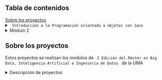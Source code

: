 <h2>Tabla de contenidos</h2>

   
<!-- Detalles del Módulo 1 -->
<div> 
    <a href="#sobre-los-proyectos">Sobre los proyectos</a>
</div>
<details>
  <summary><code> Introducción a la Programación orientada a objetos con Java </code></summary>
  <ul>
    <li><a href="#proyecto1punto">Proyecto 1 Punto </a> [class]</li>
    <li><a href="#proyectoestadistica">Proyecto Estadística </a> [lab]</li>
    <li><a href="#proyectojarras">Proyecto Jarras </a> [mandatory]</li>
    <li><a href="#proyectonpiv1">Proyecto NPI V1 </a> [lab]</li>
    <li><a href="#proyectonpiv2">Proyecto NPI V2 </a> [lab]</li>
    <li><a href="#proyectorectas">Proyecto Rectas </a> [advanced]</li>
    <li><a href="#proyectouniversov1">Proyecto Universo V1</a> [class]</li>
    <li><a href="#proyectourna">Proyecto Urna </a> [mandatory]</li>
    <li><a href="#proyectoLibreriaV0">Proyecto Librería V0 </a> [class]</li>
    <li><a href="#proyectoLibreriaV1">Proyecto Librería V1 </a> [class]</li>
    <li><a href="#proyectoLibreriaV2">Proyecto Librería V2 </a> [class]</li>
    <li><a href="#proyectoLibreriaV3">Proyecto Librería V3 </a> [class]</li>
    <li><a href="#proyectoCoche">Proyecto Coche </a> [mandatory]</li>
    <li><a href="#proyectoGenetico">Proyecto Genético </a> [advanced]</li>
    <li><a href="#interfaces-ejemplos">Interfaces Ejemplos Clase </a> [class]</li>
  </ul>
  <p><strong>Definiciones:</strong></p>
  <p><strong>[class]:</strong> Proyectos realizados en clase</p>
  <p><strong>[mandatory]:</strong> Proyectos obligatorios para aprobar la asignatura</p>
  <p><strong>[advanced]:</strong> Proyectos más avanzados o complicados</p>
  <p><strong>[lab]:</strong> Proyectos trabajados en laboratorio</p>
</details>

<!-- Detalles del Módulo 2 -->
<details>
  <summary>Módulo 2</summary>
  <ul>
  
</details>

<h2 id="sobre-los-proyectos">Sobre los proyectos</h2>
<p>Estos proyectos se realizan los modulos  de <code> I Edición del Máster en Big Data, Inteligencia Artificial e Ingeniería de Datos </code> de la UMA </p>
<!--[![Uma master][imagen_master]](https://www.bigdata.uma.es)-->

<details>
<summary>Descripción de proyectos</summary>

<h3 id="proyecto1punto">Proyecto1Punto</h3>
<p>Algunos ejemplos que hicimos en clase. Posee una clase Punto básica y su implementación</p>

<h3 id="proyectoestadistica">ProyectoEstadistica</h3>
<p>Ejercicio de labaratorio en el que se usa clase para ayudar a calcular varianza y media.</p>

<h3 id="proyectojarras">ProyectoJarras</h3>
<p>Clásico problema de programación orientada a objetos. En el que hay una jarra que tiene una cantidad y contenido y métodos como llenarse, vaciarse o llenar otra jarra </p>
<p>Ademas está la clase Mesa que en el que usando un Enum de posición para poseer varias jarras.</p>

<h3 id="proyectonpiv1">ProyectoNPIV1</h3>
<p>Consiste en una calculadora que permite sumar, restar, multiplicar y dividir utilizando la notación polaca inversa. </p>

<h3 id="proyectonpiv2">ProyectoNPIV2</h3>
<p>Se utilizan operadores y programación funcional para simplificar la clase, se añade la raiz como operación </p>

<h3 id="proyectorectas">ProyectoRectas</h3>
<p>En progreso...</p>

<h3 id="proyectouniversov1">ProyectoUniversoV1</h3>
<p>En progreso...</p>

<h3 id="proyectourna">ProyectoUrna</h3>
<p>Típico problema en el que se tiene una urna y se pueden añadir bolas y obtener de forma aleatoria una de las bolas</p>

<h3 id="proyectoLibreriaV0">ProtectoLibreriaV0</h3>
<p>Proyecto en el que existen dos clases, una librería que contiene libros. Cada libro posee autor, titulo y precio. La gestión de los libros en la librería se realiza con un <code>array</code></p>

<h3 id="proyectoLibreriaV1">ProyectoLibreriaV1</h3>
<p>Proyecto en el que existen dos clases, una librería que contiene libros. Cada libro posee autor, titulo y precio. La gestión de los libros en la librería se realiza con una <code>list</code></p>

<h3 id="proyectoLibreriaV2">ProyectoLibreriaV2</h3>
<p> El comportamiento se expande para que puedan existir libros en ofertas para que puedan tener descuentos. Se práctica la herencia. </p>

<h3 id="proyectoLibreriaV3">ProyectoLibreriaV3</h3>
<p> En progreso... </p>

<h3 id ="proyectoCoche">ProyectoCoche </h3>
<p> Proyecto para practicar herencia en el que hay dos clases Coche y CocheImportado. Un CocheImportado redefine el método de calcular su precio total al que se le añade una homologación</p>
     
<h3 id="#interfaces-ejemplos">InterfacesEjemplosClase </h3>
<p>Ejemplo de proyectos dado en clase que explica interfaces con una clase de persona y amigos. Se dan varias formas de resolverlo para mostrar la utilidad de las interfaces </p>

<h3 id="proyectoGenetico">ProyectoGenetico </h3>
<p>En progreso... </p>
</details>





[imagen_master]:https://www.bigdata.uma.es/wp-content/uploads/2022/05/Logo-2022-ok-web-290.png


